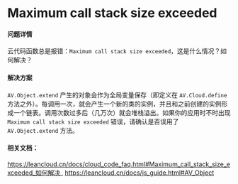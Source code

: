 # Maximum call stack size exceeded

#### 问题详情
云代码函数总是报错：`Maximum call stack size exceeded`，这是什么情况？如何解决？

#### 解决方案
`AV.Object.extend` 产生的对象会作为全局变量保存（即定义在 `AV.Cloud.define` 方法之外）。每调用一次，就会产生一个新的类的实例，并且和之前创建的实例形成一个链表。调用次数过多后（几万次）就会堆栈溢出。如果你的应用时不时出现 `Maximum call stack size exceeded` 错误，请确认是否误用了 `AV.Object.extend` 方法。

#### 相关文档：
https://leancloud.cn/docs/cloud_code_faq.html#Maximum_call_stack_size_exceeded_如何解决_
https://leancloud.cn/docs/js_guide.html#AV_Object